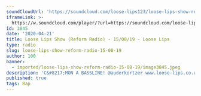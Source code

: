 ```yaml
---
soundCloudUrl: 'https://soundcloud.com/loose-lips123/loose-lips-show-reform-radio-15082029'
iframeLink: >-
  https://w.soundcloud.com/player/?url=https://soundcloud.com/loose-lips123/loose-lips-show-reform-radio-15082029&color=00aabb&auto_play=false&hide_related=false&show_comments=true&show_user=true&show_reposts=false
id: 3845
date: '2020-04-21'
title: Loose Lips Show (Reform Radio) - 15/08/19 - Loose Lips
type: radio
slug: loose-lips-show-reform-radio-15-08-19
author: 100
banner:
  - imported/loose-lips-show-reform-radio-15-08-19/image3845.jpeg
description: 'C&#8217;MON A BASSLINE! @auderkortzer www.loose-lips.co.uk [...]Read More...'
published: true
tags: Rap
---
```

